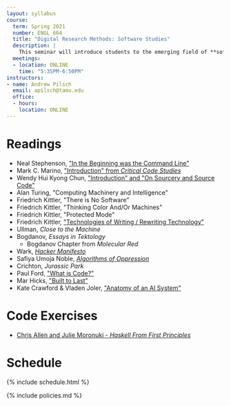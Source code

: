 ```yaml
---
layout: syllabus
course:
  term: Spring 2021
  number: ENGL 604
  title: "Digital Research Methods: Software Studies"
  description: |
    This seminar will introduce students to the emerging field of **software studies**. Software studies explores software systems from the perspective of their social and cultural effects. To this end, the seminar has three goals: 1) to specify software studies as a part of the larger digital humanities while also articulating it as a unique field of study; 2) to explore software development practices as models for cultural studies work; and 3) to consider the degree to which programming skills are necessary to pursue these topics. Students can expect to read work by Neal Stephenson, McKenzie Wark, Douglas Hofstadter, Ellen Ullman, Safiya Noble, Matthew Kirschenbaum, and others. In addition to traditional research papers, the seminar will also feature a gentle introduction to computer science concepts that shape the material being read.
  meetings:
  - location: ONLINE
    time: "5:35PM-6:50PM"
instructors:
- name: Andrew Pilsch
  email: apilsch@tamu.edu
  office:
  - hours: 
    location: ONLINE
---
```


# Readings

* Neal Stephenson, ["In the Beginning was the Command Line"](http://cristal.inria.fr/~weis/info/commandline.html)
* Mark C. Marino, ["Introduction" from *Critical Code Studies*](https://criticalcodestudies.com/intro.pdf)
* Wendy Hui Kyong Chun, ["Introduction" and "On Sourcery and Source Code"](https://ebookcentral.proquest.com/lib/tamucs/detail.action?docID=3339277)
* Alan Turing, "Computing Machinery and Intelligence"
* Friedrich Kittler, "There is No Software"
* Friedrich Kittler, "Thinking Color And/Or Machines"
* Friedrich Kittler, "Protected Mode"
* Friedrich Kittler, ["Technologies of Writing / Rewriting Technology"](https://web.archive.org/web/20010111211800/https://www.emory.edu/ALTJNL/Articles/kittler/kit1.htm)
* Ullman, *Close to the Machine*
* Bogdanov, *Essays in Tektology*
	* Bogdanov Chapter from *Molecular Red*
* Wark, [*Hacker Manifesto*](https://ebookcentral.proquest.com/lib/tamucs/detail.action?docID=3300116)
* Safiya Umoja Noble, [*Algorithms of Oppression*](https://ebookcentral.proquest.com/lib/tamucs/detail.action?docID=4834260)
* Crichton, *Jurassic Park*
* Paul Ford, ["What is Code?"](https://www.bloomberg.com/graphics/2015-paul-ford-what-is-code/)
* Mar Hicks, ["Built to Last"](https://logicmag.io/care/built-to-last/)
* Kate Crawford & Vladen Joler, ["Anatomy of an AI System"](https://anatomyof.ai/)

# Code Exercises

* [Chris Allen and Julie Moronuki - *Haskell From First Principles*](https://github.com/dylannichols/Haskell-Book/blob/master/Chris%20Allen%20%26%20Julie%20Moronuki%20-%20Haskell%20Programming%20from%20First%20Principles.pdf)

# Schedule

{% include schedule.html %}

{% include policies.md %}
